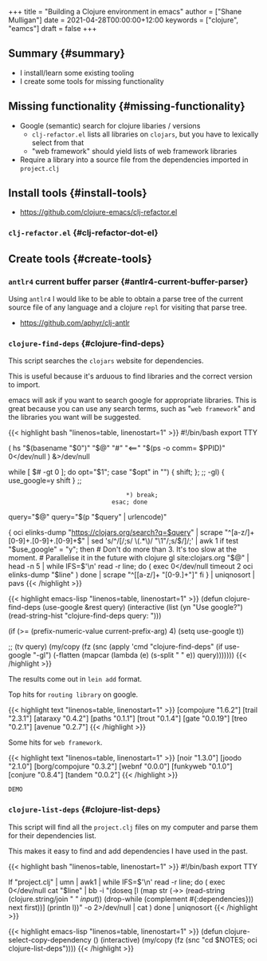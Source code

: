 +++
title = "Building a Clojure environment in emacs"
author = ["Shane Mulligan"]
date = 2021-04-28T00:00:00+12:00
keywords = ["clojure", "eamcs"]
draft = false
+++

## Summary {#summary}

-   I install/learn some existing tooling
-   I create some tools for missing functionality


## Missing functionality {#missing-functionality}

-   Google (semantic) search for clojure libaries / versions
    -   `clj-refactor.el` lists all libraries on `clojars`, but you have to lexically select from that
    -   "web framework" should yield lists of web framework libraries
-   Require a library into a source file from the dependencies imported in `project.clj`


## Install tools {#install-tools}

-   <https://github.com/clojure-emacs/clj-refactor.el>


### `clj-refactor.el` {#clj-refactor-dot-el}

<!-- Play on asciinema.com -->
<!-- <a title="asciinema recording" href="https://asciinema.org/a/mMVFa96FeZkLVEUeANRqtgYpF" target="_blank"><img alt="asciinema recording" src="https://asciinema.org/a/mMVFa96FeZkLVEUeANRqtgYpF.svg" /></a> -->
<!-- Play on the blog -->
<script src="https://asciinema.org/a/mMVFa96FeZkLVEUeANRqtgYpF.js" id="asciicast-mMVFa96FeZkLVEUeANRqtgYpF" async></script>


## Create tools {#create-tools}


### `antlr4` current buffer parser {#antlr4-current-buffer-parser}

Using `antlr4` I would like to be able to
obtain a parse tree of the current source file
of any language and a clojure `repl` for
visiting that parse tree.

-   <https://github.com/aphyr/clj-antlr>


### `clojure-find-deps` {#clojure-find-deps}

This script searches the `clojars` website for dependencies.

This is useful because it's arduous to find
libraries and the correct version to import.

emacs will ask if you want to search google
for appropriate libraries. This is great
because you can use any search terms, such as
"`web framework`" and the libraries you want
will be suggested.

{{< highlight bash "linenos=table, linenostart=1" >}}
#!/bin/bash
export TTY

( hs "$(basename "$0")" "$@" "#" "<==" "$(ps -o comm= $PPID)" 0</dev/null ) &>/dev/null

while [ $# -gt 0 ]; do opt="$1"; case "$opt" in
                                     "") { shift; }; ;;
                                     -gl) {
                                         use_google=y
                                         shift
                                     }
                                          ;;

                                     *) break;
                                 esac; done

query="$@"
query="$(p "$query" | urlencode)"

{
    oci elinks-dump "https://clojars.org/search?q=$query" | scrape "^[a-z/]+ [0-9]+\.[0-9]+\.[0-9]+$" | sed 's/^/[/;s/ \(.*\)/ "\1"/;s/$/]/;' | awk 1
    if test "$use_google" = "y"; then
        # Don't do more than 3. It's too slow at the moment.
        # Parallelise it in the future with clojure
        gl site:clojars.org "$@" | head -n 5 | while IFS=$'\n' read -r line; do
            (
                exec 0</dev/null
                timeout 2 oci elinks-dump "$line"
            )
        done | scrape "^\[[a-z/]+ \"[0-9.]+\"\]"
    fi
} | uniqnosort | pavs
{{< /highlight >}}

{{< highlight emacs-lisp "linenos=table, linenostart=1" >}}
(defun clojure-find-deps (use-google &rest query)
  (interactive (list (yn "Use google?")
                     (read-string-hist "clojure-find-deps query: ")))

  (if (>= (prefix-numeric-value current-prefix-arg) 4)
      (setq use-google t))

  ;; (tv query)
  (my/copy (fz (snc (apply 'cmd "clojure-find-deps"
                           (if use-google
                               "-gl")
                           (-flatten (mapcar (lambda (e) (s-split " " e)) query)))))))
{{< /highlight >}}

The results come out in `lein add` format.

Top hits for `routing library` on google.

{{< highlight text "linenos=table, linenostart=1" >}}
[compojure "1.6.2"]
[trail "2.3.1"]
[ataraxy "0.4.2"]
[paths "0.1.1"]
[trout "0.1.4"]
[gate "0.0.19"]
[treo "0.2.1"]
[avenue "0.2.7"]
{{< /highlight >}}

Some hits for `web framework`.

{{< highlight text "linenos=table, linenostart=1" >}}
[noir "1.3.0"]
[joodo "2.1.0"]
[borg/compojure "0.3.2"]
[webnf "0.0.0"]
[funkyweb "0.1.0"]
[conjure "0.8.4"]
[tandem "0.0.2"]
{{< /highlight >}}

`DEMO`

<!-- Play on asciinema.com -->
<!-- <a title="asciinema recording" href="https://asciinema.org/a/powkGa61fG4zttGEX723FqSeu" target="_blank"><img alt="asciinema recording" src="https://asciinema.org/a/powkGa61fG4zttGEX723FqSeu.svg" /></a> -->
<!-- Play on the blog -->
<script src="https://asciinema.org/a/powkGa61fG4zttGEX723FqSeu.js" id="asciicast-powkGa61fG4zttGEX723FqSeu" async></script>


### `clojure-list-deps` {#clojure-list-deps}

This script will find all the `project.clj`
files on my computer and parse them for their
dependencies list.

This makes it easy to find and add
dependencies I have used in the past.

{{< highlight bash "linenos=table, linenostart=1" >}}
#!/bin/bash
export TTY

lf "project.clj" | umn | awk1 | while IFS=$'\n' read -r line; do
    (
    exec 0</dev/null
    cat "$line" | bb -i "(doseq [l (map str (->> (read-string (clojure.string/join \" \" *input*)) (drop-while (complement #{:dependencies})) next first))] (println l))" -o 2>/dev/null | cat
    )
done | uniqnosort
{{< /highlight >}}

{{< highlight emacs-lisp "linenos=table, linenostart=1" >}}
(defun clojure-select-copy-dependency ()
  (interactive)
  (my/copy (fz (snc "cd $NOTES; oci clojure-list-deps"))))
{{< /highlight >}}

<!-- Play on asciinema.com -->
<!-- <a title="asciinema recording" href="https://asciinema.org/a/4gNTXRw9ifeGZ3WmSQWAdfyki" target="_blank"><img alt="asciinema recording" src="https://asciinema.org/a/4gNTXRw9ifeGZ3WmSQWAdfyki.svg" /></a> -->
<!-- Play on the blog -->
<script src="https://asciinema.org/a/4gNTXRw9ifeGZ3WmSQWAdfyki.js" id="asciicast-4gNTXRw9ifeGZ3WmSQWAdfyki" async></script>